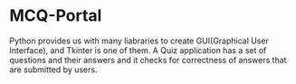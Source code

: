 # MCQ-Portal
Python provides us with many liabraries to create GUI(Graphical User Interface), and Tkinter is one of them. A Quiz application has a set of questions and their answers and it checks for correctness of answers that are submitted by users.
